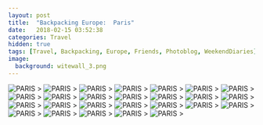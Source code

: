 ```yaml
---
layout: post
title:  "Backpacking Europe:  Paris"
date:   2018-02-15 03:52:38
categories: Travel
hidden: true
tags: [Travel, Backpacking, Europe, Friends, Photoblog, WeekendDiaries]
image:
  background: witewall_3.png
---
```

<img src="https://i.imgur.com/IjnQFjR.jpg" alt="PARIS">
>

<img src="https://i.imgur.com/Ke9tGxq.jpg" alt="PARIS">
>

<img src="https://i.imgur.com/9u8GekW.jpg" alt="PARIS">
>

<img src="https://i.imgur.com/C1ozD3I.jpg" alt="PARIS">
>

<img src="https://i.imgur.com/lhNa7HZ.jpg" alt="PARIS">
>

<img src="https://i.imgur.com/9LILhrf.jpg" alt="PARIS">
>

<img src="https://i.imgur.com/4fXrluN.jpg" alt="PARIS">
>

<img src="https://i.imgur.com/Nn0Kbn6.jpg" alt="PARIS">
>

<img src="https://i.imgur.com/nItq5VN.jpg" alt="PARIS">
>

<img src="https://i.imgur.com/XdgIEgH.jpg" alt="PARIS">
>

<img src="https://i.imgur.com/xhG8MN5.jpg" alt="PARIS">
>

<img src="https://i.imgur.com/ELRryKJ.jpg" alt="PARIS">
>

<img src="https://i.imgur.com/GhyPZtt.jpg" alt="PARIS">
>

<img src="https://i.imgur.com/8Ydxznv.jpg" alt="PARIS">
>

<img src="https://i.imgur.com/zEUBsso.jpg" alt="PARIS">
>

<img src="https://i.imgur.com/gIo45nB.jpg" alt="PARIS">
>

<img src="https://i.imgur.com/G7TBaDn.jpg" alt="PARIS">
>

<img src="https://i.imgur.com/t1TCfLs.jpg" alt="PARIS">
>

<img src="https://i.imgur.com/jZUG0lv.jpg" alt="PARIS">
>

<img src="https://i.imgur.com/sXMn5dM.jpg" alt="PARIS">
>

<img src="https://i.imgur.com/BKirysk.jpg" alt="PARIS">
>

<img src="https://i.imgur.com/Q2ma6Da.jpg" alt="PARIS">
>

<img src="https://i.imgur.com/wyHGBSR.jpg" alt="PARIS">
>

<img src="https://i.imgur.com/OOzRTCL.jpg" alt="PARIS">
>

<img src="https://i.imgur.com/hlGWraI.jpg" alt="PARIS">
>

<img src="https://i.imgur.com/DoKkR6h.jpg" alt="PARIS">
>
